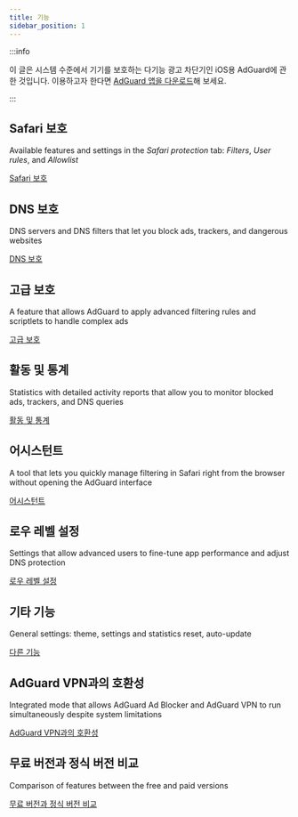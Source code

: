 ```yaml
---
title: 기능
sidebar_position: 1
---
```


:::info

이 글은 시스템 수준에서 기기를 보호하는 다기능 광고 차단기인 iOS용 AdGuard에 관한 것입니다. 이용하고자 한다면 [AdGuard 앱을 다운로드](https://agrd.io/download-kb-adblock)해 보세요.

:::

## Safari 보호

Available features and settings in the _Safari protection_ tab: _Filters_, _User rules_, and _Allowlist_

[Safari 보호](/adguard-for-ios/features/safari-protection.md)

## DNS 보호

DNS servers and DNS filters that let you block ads, trackers, and dangerous websites

[DNS 보호](/adguard-for-ios/features/dns-protection/)

## 고급 보호

A feature that allows AdGuard to apply advanced filtering rules and scriptlets to handle complex ads

[고급 보호](/adguard-for-ios/features/advanced-protection.md)

## 활동 및 통계

Statistics with detailed activity reports that allow you to monitor blocked ads, trackers, and DNS queries

[활동 및 통계](/adguard-for-ios/features/activity.md)

## 어시스턴트

A tool that lets you quickly manage filtering in Safari right from the browser without opening the AdGuard interface

[어시스턴트](/adguard-for-ios/features/assistant.md)

## 로우 레벨 설정

Settings that allow advanced users to fine-tune app performance and adjust DNS protection

[로우 레벨 설정](/adguard-for-ios/features/low-level-settings.md)

## 기타 기능

General settings: theme, settings and statistics reset, auto-update

[다른 기능](/adguard-for-ios/features/other-features.md)

## AdGuard VPN과의 호환성

Integrated mode that allows AdGuard Ad Blocker and AdGuard VPN to run simultaneously despite system limitations

[AdGuard VPN과의 호환성](/adguard-for-ios/features/compatibility-with-adguard-vpn.md)

## 무료 버전과 정식 버전 비교

Comparison of features between the free and paid versions

[무료 버전과 정식 버전 비교](/adguard-for-ios/features/free-vs-full.md)
